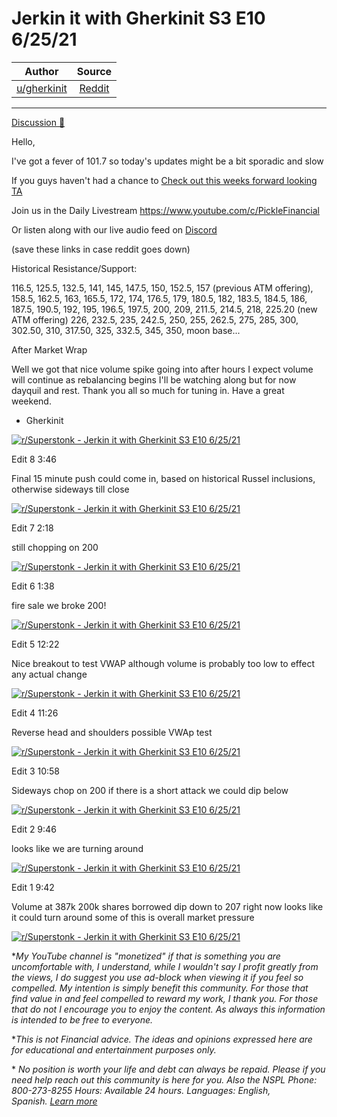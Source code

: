 Jerkin it with Gherkinit S3 E10 6/25/21
=======================================

| Author       | Source       | 
| :-------------: |:-------------:|
|  [u/gherkinit](https://www.reddit.com/user/gherkinit/) | [Reddit](https://www.reddit.com/r/Superstonk/comments/o7nz7f/jerkin_it_with_gherkinit_s3_e10_62521/) | 

---

[Discussion 🦍](https://www.reddit.com/r/Superstonk/search?q=flair_name%3A%22Discussion%20%F0%9F%A6%8D%22&restrict_sr=1)

Hello,

I've got a fever of 101.7 so today's updates might be a bit sporadic and slow

If you guys haven't had a chance to [Check out this weeks forward looking TA](https://www.reddit.com/r/Superstonk/comments/o4l0cb/jerkin_it_with_gherkinit_forward_looking_ta_for/)

Join us in the Daily Livestream <https://www.youtube.com/c/PickleFinancial>

Or listen along with our live audio feed on [Discord](https://discord.gg/HbqnUVsSrH)

(save these links in case reddit goes down)

Historical Resistance/Support:

116.5, 125.5, 132.5, 141, 145, 147.5, 150, 152.5, 157 (previous ATM offering), 158.5, 162.5, 163, 165.5, 172, 174, 176.5, 179, 180.5, 182, 183.5, 184.5, 186, 187.5, 190.5, 192, 195, 196.5, 197.5, 200, 209, 211.5, 214.5, 218, 225.20 (new ATM offering) 226, 232.5, 235, 242.5, 250, 255, 262.5, 275, 285, 300, 302.50, 310, 317.50, 325, 332.5, 345, 350, moon base...

After Market Wrap

Well we got that nice volume spike going into after hours I expect volume will continue as rebalancing begins I'll be watching along but for now dayquil and rest. Thank you all so much for tuning in. Have a great weekend.

- Gherkinit

[![r/Superstonk - Jerkin it with Gherkinit S3 E10 6/25/21](https://preview.redd.it/rcmi4t7dxg771.png?width=699&format=png&auto=webp&s=f0dfafc773e1c61f3edfadcb76dd9b2d5aac7f02)](https://preview.redd.it/rcmi4t7dxg771.png?width=699&format=png&auto=webp&s=f0dfafc773e1c61f3edfadcb76dd9b2d5aac7f02)

Edit 8 3:46

Final 15 minute push could come in, based on historical Russel inclusions, otherwise sideways till close

[![r/Superstonk - Jerkin it with Gherkinit S3 E10 6/25/21](https://preview.redd.it/jtwvzhmaug771.png?width=1588&format=png&auto=webp&s=99b09a8c528df71bdb66aacb4e2525bca7859ecd)](https://preview.redd.it/jtwvzhmaug771.png?width=1588&format=png&auto=webp&s=99b09a8c528df71bdb66aacb4e2525bca7859ecd)

Edit 7 2:18

still chopping on 200

[![r/Superstonk - Jerkin it with Gherkinit S3 E10 6/25/21](https://preview.redd.it/rak9eeeieg771.png?width=1450&format=png&auto=webp&s=86786c2e735db77a611785144477f98661522f9f)](https://preview.redd.it/rak9eeeieg771.png?width=1450&format=png&auto=webp&s=86786c2e735db77a611785144477f98661522f9f)

Edit 6 1:38

fire sale we broke 200!

[![r/Superstonk - Jerkin it with Gherkinit S3 E10 6/25/21](https://preview.redd.it/ujm6qb6h7g771.png?width=1595&format=png&auto=webp&s=a8870b45bde18a70f82c5c7a69299042c7e04098)](https://preview.redd.it/ujm6qb6h7g771.png?width=1595&format=png&auto=webp&s=a8870b45bde18a70f82c5c7a69299042c7e04098)

Edit 5 12:22

Nice breakout to test VWAP although volume is probably too low to effect any actual change

[![r/Superstonk - Jerkin it with Gherkinit S3 E10 6/25/21](https://preview.redd.it/9rmdme8wtf771.png?width=1599&format=png&auto=webp&s=692dd7855ecc9ad2561401b72f03795bef1c369c)](https://preview.redd.it/9rmdme8wtf771.png?width=1599&format=png&auto=webp&s=692dd7855ecc9ad2561401b72f03795bef1c369c)

Edit 4 11:26

Reverse head and shoulders possible VWAp test

[![r/Superstonk - Jerkin it with Gherkinit S3 E10 6/25/21](https://preview.redd.it/5ulnsfwujf771.png?width=1209&format=png&auto=webp&s=cd05db1744d412afdc3829d429583cb7b2b792f3)](https://preview.redd.it/5ulnsfwujf771.png?width=1209&format=png&auto=webp&s=cd05db1744d412afdc3829d429583cb7b2b792f3)

Edit 3 10:58

Sideways chop on 200 if there is a short attack we could dip below

[![r/Superstonk - Jerkin it with Gherkinit S3 E10 6/25/21](https://preview.redd.it/60dg7gpyef771.png?width=1404&format=png&auto=webp&s=4b164c003851f344d382a457adf3ff0e2e7703bd)](https://preview.redd.it/60dg7gpyef771.png?width=1404&format=png&auto=webp&s=4b164c003851f344d382a457adf3ff0e2e7703bd)

Edit 2 9:46

looks like we are turning around

[![r/Superstonk - Jerkin it with Gherkinit S3 E10 6/25/21](https://preview.redd.it/tb4d2yj02f771.png?width=1227&format=png&auto=webp&s=072bab6047d90eb1a4bc1a58683bc8bfd3edc94c)](https://preview.redd.it/tb4d2yj02f771.png?width=1227&format=png&auto=webp&s=072bab6047d90eb1a4bc1a58683bc8bfd3edc94c)

Edit 1 9:42

Volume at 387k 200k shares borrowed dip down to 207 right now looks like it could turn around some of this is overall market pressure

[![r/Superstonk - Jerkin it with Gherkinit S3 E10 6/25/21](https://preview.redd.it/yc6e1tli1f771.png?width=1598&format=png&auto=webp&s=2c75bde2704bd0cf956abcb309156944c70bfad5)](https://preview.redd.it/yc6e1tli1f771.png?width=1598&format=png&auto=webp&s=2c75bde2704bd0cf956abcb309156944c70bfad5)

**My YouTube channel is "monetized" if that is something you are uncomfortable with, I understand, while I wouldn't say I profit greatly from the views, I do suggest you use ad-block when viewing it if you feel so compelled.* *My intention is simply benefit this community. For those that find value in and feel compelled to reward my work, I thank you. For those that do not I encourage you to enjoy the content. As always this information is intended to be free to everyone.*

**This is not Financial advice. The ideas and opinions expressed here are for educational and entertainment purposes only.*

* *No position is worth your life and debt can always be repaid. Please if you need help reach out this community is here for you. Also the NSPL Phone: 800-273-8255 Hours: Available 24 hours. Languages: English, Spanish.* [*Learn more*](https://suicidepreventionlifeline.org/)

